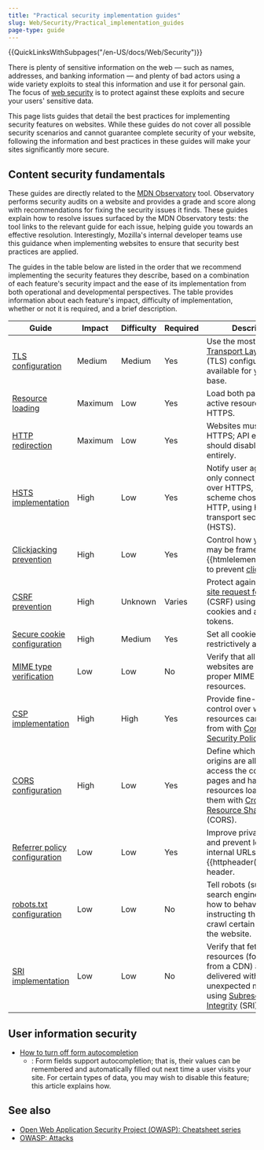 ```yaml
---
title: "Practical security implementation guides"
slug: Web/Security/Practical_implementation_guides
page-type: guide
---
```


{{QuickLinksWithSubpages("/en-US/docs/Web/Security")}}

There is plenty of sensitive information on the web — such as names, addresses, and banking information — and plenty of bad actors using a wide variety exploits to steal this information and use it for personal gain. The focus of [web security](/en-US/docs/Web/Security) is to protect against these exploits and secure your users' sensitive data.

This page lists guides that detail the best practices for implementing security features on websites. While these guides do not cover all possible security scenarios and cannot guarantee complete security of your website, following the information and best practices in these guides will make your sites significantly more secure.

## Content security fundamentals

These guides are directly related to the [MDN Observatory](/en-US/observatory/) tool. Observatory performs security audits on a website and provides a grade and score along with recommendations for fixing the security issues it finds. These guides explain how to resolve issues surfaced by the MDN Observatory tests: the tool links to the relevant guide for each issue, helping guide you towards an effective resolution. Interestingly, Mozilla's internal developer teams use this guidance when implementing websites to ensure that security best practices are applied.

The guides in the table below are listed in the order that we recommend implementing the security features they describe, based on a combination of each feature's security impact and the ease of its implementation from both operational and developmental perspectives. The table provides information about each feature's impact, difficulty of implementation, whether or not it is required, and a brief description. 

| Guide                                                                                                                  | Impact  | Difficulty | Required | Description                                                                                                                                |
| ---------------------------------------------------------------------------------------------------------------------- | ------- | ---------- | -------- | -------------------------------------------------------------------------------------------------------------------------------------- |
| [TLS configuration](/en-US/docs/Web/Security/Practical_implementation_guides/TLS#tls_configuration)                           | Medium  | Medium     | Yes      | Use the most secure [Transport Layer Security](/en-US/docs/Glossary/TLS) (TLS) configuration available for your user base.                                                                    |
| [Resource loading](/en-US/docs/Web/Security/Practical_implementation_guides/TLS#resource_loading)                             | Maximum | Low        | Yes      | Load both passive and active resources via HTTPS.                                                                          |
| [HTTP redirection](/en-US/docs/Web/Security/Practical_implementation_guides/TLS#http_redirections)                           | Maximum | Low        | Yes      | Websites must redirect to HTTPS; API endpoints should disable HTTP entirely.                                                           |
| [HSTS implementation](/en-US/docs/Web/Security/Practical_implementation_guides/TLS#http_strict_transport_security) | High    | Low        | Yes      | Notify user agents to only connect to sites over HTTPS, even if the scheme chosen was HTTP, using HTTP Strict transport security (HSTS).                                            |
| [Clickjacking prevention](/en-US/docs/Web/Security/Practical_implementation_guides/Clickjacking)                              | High    | Low        | Yes      | Control how your site may be framed within an {{htmlelement("iframe")}} to prevent [clickjacking](/en-US/docs/Glossary/Clickjacking). |
| [CSRF prevention](/en-US/docs/Web/Security/Practical_implementation_guides/CSRF_prevention)             | High    | Unknown    | Varies   | Protect against [Cross-site request forgery](/en-US/docs/Glossary/CSRF) (CSRF) using `SameSite` cookies and anti-CSRF tokens.                                                             |
| [Secure cookie configuration](/en-US/docs/Web/Security/Practical_implementation_guides/Cookies)                                            | High    | Medium     | Yes      | Set all cookies as restrictively as possible.                                                                                |
| [MIME type verification](/en-US/docs/Web/Security/Practical_implementation_guides/MIME_types)                                   | Low     | Low        | No       | Verify that all your websites are setting the proper MIME types for all resources.                                                  |
| [CSP implementation](/en-US/docs/Web/Security/Practical_implementation_guides/CSP)                                 | High    | High       | Yes      | Provide fine-grained control over where site resources can be loaded from with [Content Security Policy](/en-US/docs/Glossary/CSP) (CSP).                                                            |
| [CORS configuration](/en-US/docs/Web/Security/Practical_implementation_guides/CORS)                         | High    | Low        | Yes      | Define which non-same origins are allowed to access the content of pages and have resources loaded from them with [Cross-origin Resource Sharing](/en-US/docs/Glossary/CORS) (CORS).                          |
| [Referrer policy configuration](/en-US/docs/Web/Security/Practical_implementation_guides/Referrer_policy)                                   | Low     | Low        | Yes      | Improve privacy for users and prevent leaking of internal URLs via the {{httpheader("Referer")}} header.                            |
| [robots.txt configuration](/en-US/docs/Web/Security/Practical_implementation_guides/Robots_txt)                                             | Low     | Low        | No       | Tell robots (such as search engine indexers) how to behave by instructing them not to crawl certain paths on the website.             |
| [SRI implementation](/en-US/docs/Web/Security/Practical_implementation_guides/SRI)                                         | Low     | Low        | No       | Verify that fetched resources (for example, from a CDN) are delivered without unexpected manipulation using [Subresource Integrity](/en-US/docs/Glossary/SRI) (SRI).                                 |

## User information security

- [How to turn off form autocompletion](/en-US/docs/Web/Security/Practical_implementation_guides/Turning_off_form_autocompletion)
  - : Form fields support autocompletion; that is, their values can be remembered and automatically filled out next time a user visits your site. For certain types of data, you may wish to disable this feature; this article explains how.

## See also

- [Open Web Application Security Project (OWASP): Cheatsheet series](https://cheatsheetseries.owasp.org/)
- [OWASP: Attacks](https://owasp.org/www-community/attacks/)

